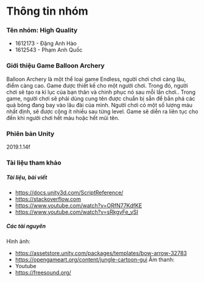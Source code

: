 # Thông tin nhóm
### Tên nhóm: High Quality
- 1612173 - Đặng Anh Hào
- 1612543 - Phạm Anh Quốc
### Giới thiệu Game Balloon Archery
Balloon Archery là một thể loại game Endless, người chơi chơi càng lâu, điểm càng cao. Game được thiết kế cho một người chơi. Trong đó, người chơi sẽ tạo ra kỉ lục của bạn thân và chinh phục nó sau mỗi lần chơi.. Trong game, người chơi sẽ phải dùng cung tên được chuẩn bị sẵn để bắn phá các quả bóng đang bay vào lâu đài của mình. Người chơi có một số lượng máu nhất định, sẽ được cộng ít nhiều sau từng level. Game sẽ diễn ra liên tục cho đến khi người chơi hết máu hoặc hết mũi tên. 

### Phiên bản Unity
2019.1.14f
### Tài liệu tham khảo
##### Tài liệu, bài viết
- https://docs.unity3d.com/ScriptReference/
- https://stackoverflow.com 
- https://www.youtube.com/watch?v=ORfN77KdfKE
- https://www.youtube.com/watch?v=sRkgvFe_vSI
##### Các tài nguyên
Hình ảnh: 
- https://assetstore.unity.com/packages/templates/bow-arrow-32783
- https://opengameart.org/content/jungle-cartoon-gui
Âm thanh: 
- Youtube
- https://freesound.org/
